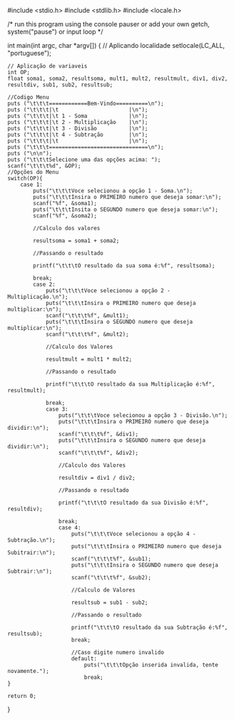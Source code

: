 #include <stdio.h>
#include <stdlib.h>
#include <locale.h>

/* run this program using the console pauser or add your own getch, system("pause") or input loop */

int main(int argc, char *argv[]) {
	// Aplicando localidade
	setlocale(LC_ALL, "portuguese");
	
	// Aplicação de variaveis
	int OP;
	float soma1, soma2, resultsoma, mult1, mult2, resultmult, div1, div2, resultdiv, sub1, sub2, resultsub;
	
	//Codigo Menu
	puts ("\t\t\t============Bem-Vindo==========\n");
	puts ("\t\t\t|\t                      |\n");
	puts ("\t\t\t|\t 1 - Soma             |\n");  
	puts ("\t\t\t|\t 2 - Multiplicação    |\n");
	puts ("\t\t\t|\t 3 - Divisão          |\n");
	puts ("\t\t\t|\t 4 - Subtração        |\n");
	puts ("\t\t\t|\t                      |\n");
	puts ("\t\t\t===============================\n");
	puts ("\n\n");
	puts ("\t\t\tSelecione uma das opções acima: ");
	scanf("\t\t\t%d", &OP);
	//Opções do Menu
	switch(OP){
		case 1:
			puts("\t\t\tVoce selecionou a opção 1 - Soma.\n");
			puts("\t\t\tInsira o PRIMEIRO numero que deseja somar:\n");
			scanf("%f", &soma1);
			puts("\t\t\tInsita o SEGUNDO numero que deseja somar:\n");
			scanf("%f", &soma2);
			
			//Calculo dos valores
			
			resultsoma = soma1 + soma2;
			
			//Passando o resultado
			
			printf("\t\t\tO resultado da sua soma é:%f", resultsoma);
			
			break;
			case 2:
				puts("\t\t\tVoce selecionou a opção 2 - Multiplicação.\n");
				puts("\t\t\tInsira o PRIMEIRO numero que deseja multiplicar:\n");
				scanf("\t\t\t%f", &mult1);
				puts("\t\t\tInsira o SEGUNDO numero que deseja multiplicar:\n");
				scanf("\t\t\t%f", &mult2);
				
				//Calculo dos Valores
				
				resultmult = mult1 * mult2;
				
				//Passando o resultado
				
				printf("\t\t\tO resultado da sua Multiplicação é:%f", resultmult);
				
				break;
				case 3:
					puts("\t\t\tVoce selecionou a opção 3 - Divisão.\n");
					puts("\t\t\tInsira o PRIMEIRO numero que deseja dividir:\n");
					scanf("\t\t\t%f", &div1);
					puts("\t\t\tInsira o SEGUNDO numero que deseja dividir:\n");
					scanf("\t\t\t%f", &div2);
					
					//Calculo dos Valores
					
					resultdiv = div1 / div2;
					
					//Passando o resultado
					
					printf("\t\t\tO resultado da sua Divisão é:%f", resultdiv);
					
					break;
					case 4:
						puts("\t\t\tVoce selecionou a opção 4 - Subtração.\n");
						puts("\t\t\tInsira o PRIMEIRO numero que deseja Subitrair:\n");
						scanf("\t\t\t%f", &sub1);
						puts("\t\t\tInsira o SEGUNDO numero que deseja Subtrair:\n");
						scanf("\t\t\t%f", &sub2);
						
						//Calculo de Valores
						
						resultsub = sub1 - sub2;
						
						//Passando o resultado
						
						printf("\t\t\tO resultado da sua Subtração é:%f", resultsub);
						break;
						
						//Caso digite numero invalido
						default:
							puts("\t\t\tOpção inserida invalida, tente novamente.");
							break;
	}
	
	return 0;
}
